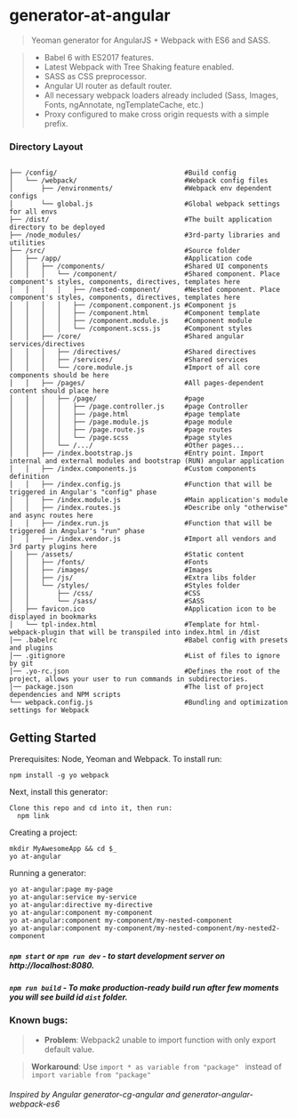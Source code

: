 # generator-at-angular

> Yeoman generator for AngularJS + Webpack with ES6 and SASS.

> * Babel 6 with ES2017 features.
> * Latest Webpack with Tree Shaking feature enabled.
> * SASS as CSS preprocessor.
> * Angular UI router as default router.
> * All necessary webpack loaders already included (Sass, Images, Fonts, ngAnnotate, ngTemplateCache, etc.)
> * Proxy configured to make cross origin requests with a simple prefix.


### Directory Layout

```shell

├── /config/                                #Build config
│   └── /webpack/                           #Webpack config files
│       ├── /environments/                  #Webpack env dependent configs
│       └── global.js                       #Global webpack settings for all envs
├── /dist/                                  #The built application directory to be deployed
├── /node_modules/                          #3rd-party libraries and utilities
├── /src/                                   #Source folder
│   ├── /app/                               #Application code
│   │   ├── /components/                    #Shared UI components
│   │   │   └── /component/                 #Shared component. Place component's styles, components, directives, templates here
│   │   │   │   ├── /nested-component/      #Nested component. Place component's styles, components, directives, templates here
│   │   │   │   ├── /component.component.js #Component js                 
│   │   │   │   ├── /component.html         #Component template          
│   │   │   │   ├── /component.module.js    #Component module                 
│   │   │   │   └── /component.scss.js      #Component styles             
│   │   ├── /core/                          #Shared angular services/directives
│   │   │   ├── /directives/                #Shared directives
│   │   │   ├── /services/                  #Shared services
│   │   │   └── /core.module.js             #Import of all core components should be here
│   │   ├── /pages/                         #All pages-dependent content should place here
│   │   │   ├── /page/                      #page
│   │   │   │   ├── /page.controller.js     #page Controller
│   │   │   │   ├── /page.html              #page template
│   │   │   │   ├── /page.module.js         #page module
│   │   │   │   ├── /page.route.js          #page routes
│   │   │   │   └── /page.scss              #page styles
│   │   │   └── /.../                       #Other pages...
│   │   ├── /index.bootstrap.js             #Entry point. Import internal and external modules and bootstrap (RUN) angular application
│   │   ├── /index.components.js            #Custom components definition
│   │   ├── /index.config.js                #Function that will be triggered in Angular's "config" phase
│   │   ├── /index.module.js                #Main application's module
│   │   ├── /index.routes.js                #Describe only "otherwise" and async routes here
│   │   ├── /index.run.js                   #Function that will be triggered in Angular's "run" phase
│   │   ├── /index.vendor.js                #Import all vendors and 3rd party plugins here
│   ├── /assets/                            #Static content
│   │   ├── /fonts/                         #Fonts
│   │   ├── /images/                        #Images
│   │   ├── /js/                            #Extra libs folder
│   │   └── /styles/                        #Styles folder
│   │       ├── /css/                       #CSS
│   │       └── /sass/                      #SASS
│   ├── favicon.ico                         #Application icon to be displayed in bookmarks
│   └── tpl-index.html                      #Template for html-webpack-plugin that will be transpiled into index.html in /dist
│── .babelrc                                #Babel config with presets and plugins
│── .gitignore                              #List of files to ignore by git
│── .yo-rc.json                             #Defines the root of the project, allows your user to run commands in subdirectories.
│── package.json                            #The list of project dependencies and NPM scripts
└── webpack.config.js                       #Bundling and optimization settings for Webpack
```


Getting Started
-------------

Prerequisites: Node, Yeoman and Webpack. To install run:

    npm install -g yo webpack

Next, install this generator:

    Clone this repo and cd into it, then run:
      npm link


Creating a project:

    mkdir MyAwesomeApp && cd $_
    yo at-angular


Running a generator:

    yo at-angular:page my-page
    yo at-angular:service my-service
    yo at-angular:directive my-directive
    yo at-angular:component my-component
    yo at-angular:component my-component/my-nested-component
    yo at-angular:component my-component/my-nested-component/my-nested2-component


##### `npm start` or `npm run dev` - to start development server on http://localhost:8080.
##### `npm run build` - To make production-ready build run  after few moments you will see build id `dist` folder.

### Known bugs:
  > * **Problem**: Webpack2 unable to import function with only export default value.

  >   **Workaround**: Use ```import * as variable from "package" ``` instead of ```import variable from "package" ```



###### Inspired by Angular generator-cg-angular and generator-angular-webpack-es6
